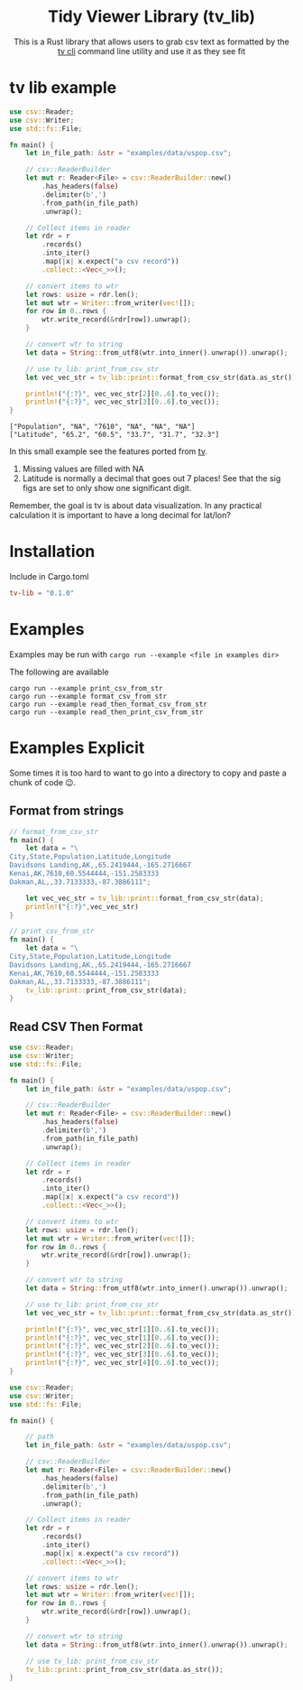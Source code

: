 
<h1 align="center">Tidy Viewer Library (tv_lib)</h1>
<p align="center">This is a Rust library that allows users to grab csv text as formatted by the <a href="https://github.com/alexhallam/tv">tv cli</a> command line utility and use it as they see fit</p>

# tv lib example

```rust
use csv::Reader;
use csv::Writer;
use std::fs::File;

fn main() {
    let in_file_path: &str = "examples/data/uspop.csv";

    // csv::ReaderBuilder
    let mut r: Reader<File> = csv::ReaderBuilder::new()
        .has_headers(false)
        .delimiter(b',')
        .from_path(in_file_path)
        .unwrap();

    // Collect items in reader
    let rdr = r
        .records()
        .into_iter()
        .map(|x| x.expect("a csv record"))
        .collect::<Vec<_>>();

    // convert items to wtr
    let rows: usize = rdr.len();
    let mut wtr = Writer::from_writer(vec![]);
    for row in 0..rows {
        wtr.write_record(&rdr[row]).unwrap();
    }

    // convert wtr to string
    let data = String::from_utf8(wtr.into_inner().unwrap()).unwrap();

    // use tv_lib: print_from_csv_str
    let vec_vec_str = tv_lib::print::format_from_csv_str(data.as_str());

    println!("{:?}", vec_vec_str[2][0..6].to_vec());
    println!("{:?}", vec_vec_str[3][0..6].to_vec());
}
```

```shell
["Population", "NA", "7610", "NA", "NA", "NA"]
["Latitude", "65.2", "60.5", "33.7", "31.7", "32.3"]
```

In this small example see the features ported from [tv](https://github.com/alexhallam/tv).

1. Missing values are filled with NA
2. Latitude is normally a decimal that goes out 7 places! See that the sig figs are set to only show one significant digit.

Remember, the goal is tv is about data visualization. In any practical calculation it is important to have a long decimal for lat/lon?

# Installation

Include in Cargo.toml

```toml
tv-lib = "0.1.0"
```

# Examples 

Examples may be run with `cargo run --example <file in examples dir>`

The following are available

```shell
cargo run --example print_csv_from_str
cargo run --example format_csv_from_str
cargo run --example read_then_format_csv_from_str
cargo run --example read_then_print_csv_from_str
```

# Examples Explicit

Some times it is too hard to want to go into a directory to copy and paste a chunk of code 😉.

## Format from strings

```rust
// format_from_csv_str
fn main() {
    let data = "\
City,State,Population,Latitude,Longitude
Davidsons Landing,AK,,65.2419444,-165.2716667
Kenai,AK,7610,60.5544444,-151.2583333
Oakman,AL,,33.7133333,-87.3886111";

    let vec_vec_str = tv_lib::print::format_from_csv_str(data);
    println!("{:?}",vec_vec_str)
}
```

```rust
// print_csv_from_str
fn main() {
    let data = "\
City,State,Population,Latitude,Longitude
Davidsons Landing,AK,,65.2419444,-165.2716667
Kenai,AK,7610,60.5544444,-151.2583333
Oakman,AL,,33.7133333,-87.3886111";
    tv_lib::print::print_from_csv_str(data);
}
```

## Read CSV Then Format
```rust
use csv::Reader;
use csv::Writer;
use std::fs::File;

fn main() {
    let in_file_path: &str = "examples/data/uspop.csv";

    // csv::ReaderBuilder
    let mut r: Reader<File> = csv::ReaderBuilder::new()
        .has_headers(false)
        .delimiter(b',')
        .from_path(in_file_path)
        .unwrap();

    // Collect items in reader
    let rdr = r
        .records()
        .into_iter()
        .map(|x| x.expect("a csv record"))
        .collect::<Vec<_>>();

    // convert items to wtr
    let rows: usize = rdr.len();
    let mut wtr = Writer::from_writer(vec![]);
    for row in 0..rows {
        wtr.write_record(&rdr[row]).unwrap();
    }

    // convert wtr to string
    let data = String::from_utf8(wtr.into_inner().unwrap()).unwrap();

    // use tv_lib: print_from_csv_str
    let vec_vec_str = tv_lib::print::format_from_csv_str(data.as_str());

    println!("{:?}", vec_vec_str[1][0..6].to_vec());
    println!("{:?}", vec_vec_str[1][0..6].to_vec());
    println!("{:?}", vec_vec_str[2][0..6].to_vec());
    println!("{:?}", vec_vec_str[3][0..6].to_vec());
    println!("{:?}", vec_vec_str[4][0..6].to_vec());
}
```

```rust
use csv::Reader;
use csv::Writer;
use std::fs::File;

fn main() {

    // path
    let in_file_path: &str = "examples/data/uspop.csv";

    // csv::ReaderBuilder
    let mut r: Reader<File> = csv::ReaderBuilder::new()
        .has_headers(false)
        .delimiter(b',')
        .from_path(in_file_path)
        .unwrap();

    // Collect items in reader
    let rdr = r
        .records()
        .into_iter()
        .map(|x| x.expect("a csv record"))
        .collect::<Vec<_>>();

    // convert items to wtr
    let rows: usize = rdr.len();
    let mut wtr = Writer::from_writer(vec![]);
    for row in 0..rows {
        wtr.write_record(&rdr[row]).unwrap();
    }

    // convert wtr to string
    let data = String::from_utf8(wtr.into_inner().unwrap()).unwrap();

    // use tv_lib: print_from_csv_str
    tv_lib::print::print_from_csv_str(data.as_str());
}

```